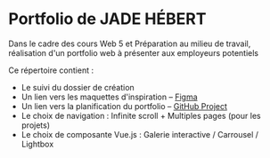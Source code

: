 # Portfolio de JADE HÉBERT
Dans le cadre des cours Web 5 et Préparation au milieu de travail, réalisation d'un portfolio web à présenter aux employeurs potentiels

Ce répertoire contient :
- Le suivi du dossier de création
- Un lien vers les maquettes d'inspiration – [Figma](https://www.figma.com/design/fN2k411TEtriRVix1uJlRV/maquette-d-inspiration---portfolio?node-id=0-1&m=dev&t=lDhl5DcI3eea8OtH-1)
- Un lien vers la planification du portfolio – [GitHub Project](https://github.com/users/Jadoooooou/projects/6)
- Le choix de navigation : Infinite scroll + Multiples pages (pour les projets)
- Le choix de composante Vue.js : Galerie interactive / Carrousel / Lightbox
